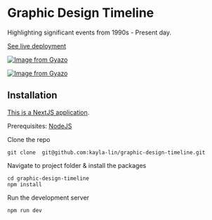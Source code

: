 # Graphic Design Timeline

Highlighting significant events from 1990s - Present day.

[See live deployment](https://graphic-design-timeline.vercel.app/)

[![Image from Gyazo](https://i.gyazo.com/252bc1919b0ed7302066d30e250367e2.gif)](https://gyazo.com/252bc1919b0ed7302066d30e250367e2)

[![Image from Gyazo](https://i.gyazo.com/05989cf117179fa1b40819a27b6ec604.gif)](https://gyazo.com/05989cf117179fa1b40819a27b6ec604)

## Installation

[This is a NextJS application](https://nextjs.org/).

Prerequisites: [NodeJS](https://nodejs.org/en)

Clone the repo

```
git clone  git@github.com:kayla-lin/graphic-design-timeline.git
```

Navigate to project folder & install the packages

```
cd graphic-design-timeline
npm install
```

Run the development server

```
npm run dev
```
